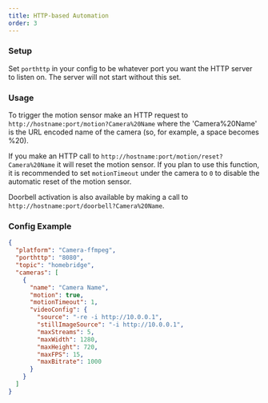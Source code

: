 ```yaml
---
title: HTTP-based Automation
order: 3
---
```

### Setup

Set `porthttp` in your config to be whatever port you want the HTTP server to listen on. The server will not start without this set.

### Usage

To trigger the motion sensor make an HTTP request to `http://hostname:port/motion?Camera%20Name` where the 'Camera%20Name' is the URL encoded name of the camera (so, for example, a space becomes %20).

If you make an HTTP call to `http://hostname:port/motion/reset?Camera%20Name` it will reset the motion sensor. If you plan to use this function, it is recommended to set `motionTimeout` under the camera to `0` to disable the automatic reset of the motion sensor.

Doorbell activation is also available by making a call to `http://hostname:port/doorbell?Camera%20Name`.

### Config Example

```json
{
  "platform": "Camera-ffmpeg",
  "porthttp": "8080",
  "topic": "homebridge",
  "cameras": [
    {
      "name": "Camera Name",
      "motion": true,
      "motionTimeout": 1,
      "videoConfig": {
        "source": "-re -i http://10.0.0.1",
        "stillImageSource": "-i http://10.0.0.1",
        "maxStreams": 5,
        "maxWidth": 1280,
        "maxHeight": 720,
        "maxFPS": 15,
        "maxBitrate": 1000
      }
    }
  ]
}
```